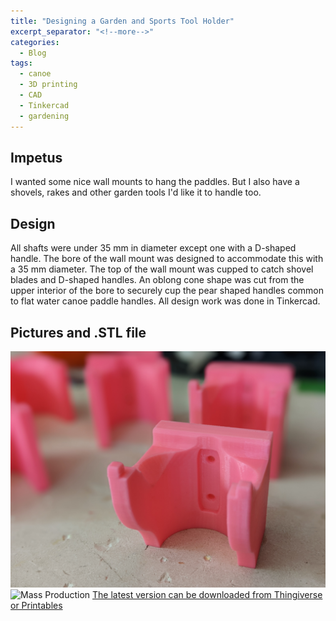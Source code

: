```yaml
---
title: "Designing a Garden and Sports Tool Holder"
excerpt_separator: "<!--more-->"
categories:
  - Blog
tags:
  - canoe
  - 3D printing
  - CAD
  - Tinkercad
  - gardening
---
```


## Impetus

I wanted some nice wall mounts to hang the paddles.
But I also have a shovels, rakes and other garden tools I'd like it to handle too.

## Design

All shafts were under 35 mm in diameter except one with a D-shaped handle.
The bore of the wall mount was designed to accommodate this with a 35 mm diameter.
The top of the wall mount was cupped to catch shovel blades and D-shaped handles.
An oblong cone shape was cut from the upper interior of the bore to securely cup the pear shaped handles common to flat water canoe paddle handles.
All design work was done in Tinkercad.

## Pictures and .STL file

![Final](assets/images/tool-holder-final-pink.jpg)
![Mass Production](assets/images/tool-holder-x12.jpg)
[The latest version can be downloaded from Thingiverse or Printables](https://www.printables.com/model/217403-versatile-wall-mount-for-garden-tools-canoe-paddle)

